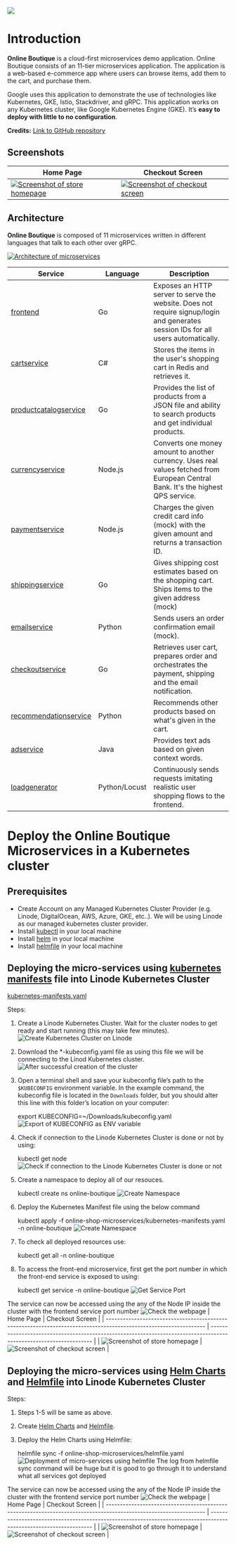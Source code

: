 [![](https://onlineboutique.dev/static/icons/Hipster_NavLogo.svg)](https://onlineboutique.dev/)

# **Introduction**
**Online Boutique** is a cloud-first microservices demo application. Online Boutique consists of an 11-tier microservices application. The application is a web-based e-commerce app where users can browse items, add them to the cart, and purchase them.

Google uses this application to demonstrate the use of technologies like Kubernetes, GKE, Istio, Stackdriver, and gRPC. This application works on any Kubernetes cluster, like Google
Kubernetes Engine (GKE). It’s **easy to deploy with little to no configuration**.

**Credits:** [Link to GitHub repository](https://github.com/GoogleCloudPlatform/microservices-demo)

## Screenshots

| Home Page                                                                                                         | Checkout Screen                                                                                                    |
| ----------------------------------------------------------------------------------------------------------------- | ------------------------------------------------------------------------------------------------------------------ |
| [![Screenshot of store homepage](docs/img/online-boutique-frontend-1.png)](docs/img/online-boutique-frontend-1.png) | [![Screenshot of checkout screen](docs/img/online-boutique-frontend-2.png)](docs/img/online-boutique-frontend-2.png) |

## Architecture

**Online Boutique** is composed of 11 microservices written in different
languages that talk to each other over gRPC.

[![Architecture of
microservices](docs/img/architecture-diagram.png)](docs/img/architecture-diagram.png)

| Service                                              | Language      | Description                                                                                                                       |
| ---------------------------------------------------- | ------------- | --------------------------------------------------------------------------------------------------------------------------------- |
| [frontend](https://github.com/GoogleCloudPlatform/microservices-demo/tree/main/src/frontend)                           | Go            | Exposes an HTTP server to serve the website. Does not require signup/login and generates session IDs for all users automatically. |
| [cartservice](https://github.com/GoogleCloudPlatform/microservices-demo/tree/main/src/cartservice)                     | C#            | Stores the items in the user's shopping cart in Redis and retrieves it.                                                           |
| [productcatalogservice](https://github.com/GoogleCloudPlatform/microservices-demo/tree/main/src/productcatalogservice) | Go            | Provides the list of products from a JSON file and ability to search products and get individual products.                        |
| [currencyservice](https://github.com/GoogleCloudPlatform/microservices-demo/tree/main/src/currencyservice)             | Node.js       | Converts one money amount to another currency. Uses real values fetched from European Central Bank. It's the highest QPS service. |
| [paymentservice](https://github.com/GoogleCloudPlatform/microservices-demo/tree/main/src/paymentservice)               | Node.js       | Charges the given credit card info (mock) with the given amount and returns a transaction ID.                                     |
| [shippingservice](https://github.com/GoogleCloudPlatform/microservices-demo/tree/main/src/shippingservice)             | Go            | Gives shipping cost estimates based on the shopping cart. Ships items to the given address (mock)                                 |
| [emailservice](https://github.com/GoogleCloudPlatform/microservices-demo/tree/main/src/emailservice)                   | Python        | Sends users an order confirmation email (mock).                                                                                   |
| [checkoutservice](https://github.com/GoogleCloudPlatform/microservices-demo/tree/main/src/checkoutservice)             | Go            | Retrieves user cart, prepares order and orchestrates the payment, shipping and the email notification.                            |
| [recommendationservice](https://github.com/GoogleCloudPlatform/microservices-demo/tree/main/src/recommendationservice) | Python        | Recommends other products based on what's given in the cart.                                                                      |
| [adservice](https://github.com/GoogleCloudPlatform/microservices-demo/tree/main/src/adservice)                         | Java          | Provides text ads based on given context words.                                                                                   |
| [loadgenerator](https://github.com/GoogleCloudPlatform/microservices-demo/tree/main/src/loadgenerator)                 | Python/Locust | Continuously sends requests imitating realistic user shopping flows to the frontend.                                              |

# Deploy the Online Boutique Microservices in a Kubernetes cluster
## Prerequisites
- Create Account on any Managed Kubernetes Cluster Provider (e.g. Linode, DigitalOcean, AWS, Azure, GKE, etc..). We will be using Linode as our managed kubernetes cluster provider.
- Install [kubectl](https://kubernetes.io/docs/tasks/tools/install-kubectl/) in your local machine
- Install [helm](https://helm.sh/docs/intro/install/) in your local machine
- Install [helmfile](https://helmfile.readthedocs.io/en/latest/#installation) in your local machine


## Deploying the micro-services using [kubernetes manifests](kubernetes-manifests.yaml) file into Linode Kubernetes Cluster

[kubernetes-manifests.yaml](kubernetes-manifests.yaml)

Steps:
1. Create a Linode Kubernetes Cluster. Wait for the cluster nodes to get ready and start running (this may take few minutes).
![Create Kubernetes Cluster on Linode](docs/img/createcluster.PNG)
2. Download the *-kubeconfig.yaml file as using this file we will be connecting to the Linod Kubernetes cluster.
![After successful creation of the cluster](docs/img/successcluster.PNG)
3. Open a terminal shell and save your kubeconfig file’s path to the `$KUBECONFIG` environment variable. In the example command, the kubeconfig file is located in the `Downloads` folder, but you should alter this line with this folder’s location on your computer:
    
    export KUBECONFIG=~/Downloads/kubeconfig.yaml
![Export of KUBECONFIG as ENV variable](docs/img/exportKubeconfig.PNG)
4. Check if connection to the Linode Kubernetes Cluster is done or not by using:

    kubectl get node
![Check if connection to the Linode Kubernetes Cluster is done or not](docs/img/checkconnection.PNG)
5. Create a namespace to deploy all of our resouces.

    kubectl create ns online-boutique
![Create Namespace](docs/img/createnamespace.PNG)
6. Deploy the Kubernetes Manifest file using the below command
    
    kubectl apply -f online-shop-microservices/kubernetes-manifests.yaml -n online-boutique
![Create Namespace](docs/img/deploy-k8s-manifest-file.PNG)
7. To check all deployed resources use:

    kubectl get all -n online-boutique
8. To access the front-end microservice, first get the port number in which the front-end service is exposed to using:

    kubectl get service -n online-boutique
![Get Service Port](docs/img/get-service-port.PNG)

The service can now be accessed using the any of the Node IP inside the cluster with the frontend service port number
![Check the webpage](docs/img/webpage-manifest.PNG)
| Home Page                                                                                                         | Checkout Screen                                                                                                    |
| ----------------------------------------------------------------------------------------------------------------- | ------------------------------------------------------------------------------------------------------------------ |
| ![Screenshot of store homepage](docs/img/webpage-manifest.PNG) | ![Screenshot of checkout screen](docs/img/checkputpage-manifest.PNG) |
## Deploying the micro-services using [Helm Charts](charts/) and [Helmfile](helmfile.yaml) into Linode Kubernetes Cluster

Steps:
1. Steps 1-5 will be same as above.
2. Create [Helm Charts](charts/) and [Helmfile](helmfile.yaml).
3. Deploy the Helm Charts using Helmfile:

    helmfile sync -f online-shop-microservices/helmfile.yaml
![Deployment of micro-services using helmfile](docs/img/deploy-using-helmfile.PNG)
The log from helmfile sync command will be huge but it is good to go through it to understand what all services got deployed

The service can now be accessed using the any of the Node IP inside the cluster with the frontend service port number
![Check the webpage](docs/img/webpage-manifest.PNG)
| Home Page                                                                                                         | Checkout Screen                                                                                                    |
| ----------------------------------------------------------------------------------------------------------------- | ------------------------------------------------------------------------------------------------------------------ |
| ![Screenshot of store homepage](docs/img/webpage-manifest.PNG) | ![Screenshot of checkout screen](docs/img/checkputpage-manifest.PNG) |